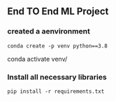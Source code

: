## End TO End ML Project


### created a aenvironment
```
conda create -p venv python==3.8
```
conda activate venv/

### Install all necessary libraries
```
pip install -r requirements.txt
```